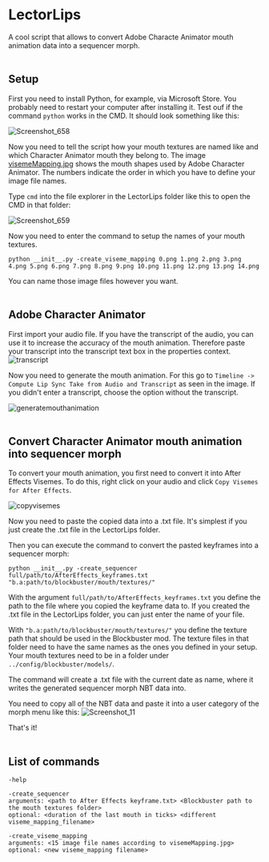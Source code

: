 # LectorLips
A cool script that allows to convert Adobe Characte Animator mouth animation data into a sequencer morph.
<br><br>
## Setup
First you need to install Python, for example, via Microsoft Store. You probably need to restart your computer after installing it. Test ouf if the command `python` works in the CMD. It should look something like this:

![Screenshot_658](https://user-images.githubusercontent.com/71967555/206724791-961cb012-f198-4d24-b31d-5acb22da707b.png)

Now you need to tell the script how your mouth textures are named like and which Character Animator mouth they belong to. The image [visemeMapping.jpg](./visemeMapping.jpg) shows the mouth shapes used by Adobe Character Animator. The numbers indicate the order in which you have to define your image file names.

Type `cmd` into the file explorer in the LectorLips folder like this to open the CMD in that folder:

![Screenshot_659](https://user-images.githubusercontent.com/71967555/206726526-122a93c3-4212-41e6-927b-7faf01becd76.png)

Now you need to enter the command to setup the names of your mouth textures.
```
python __init__.py -create_viseme_mapping 0.png 1.png 2.png 3.png 4.png 5.png 6.png 7.png 8.png 9.png 10.png 11.png 12.png 13.png 14.png
```
You can name those image files however you want.
<br><br>
## Adobe Character Animator
First import your audio file. If you have the transcript of the audio, you can use it to increase the accuracy of the mouth animation. Therefore paste your transcript into the transcript text box in the properties context.![transcript](https://user-images.githubusercontent.com/71967555/207728582-b28859d4-70ac-4269-a2f3-ec6d6a8942f5.png)



Now you need to generate the mouth animation. For this go to `Timeline -> Compute Lip Sync Take from Audio and Transcript` as seen in the image. If you didn't enter a transcript, choose the option without the transcript.

![generatemouthanimation](https://user-images.githubusercontent.com/71967555/207729241-3f082bfd-d09f-4df8-ba54-9e3e4213312e.png)
<br><br>
## Convert Character Animator mouth animation into sequencer morph
To convert your mouth animation, you first need to convert it into After Effects Visemes. To do this, right click on your audio and click `Copy Visemes for After Effects`.


![copyvisemes](https://user-images.githubusercontent.com/71967555/207731794-44059f09-9e81-441c-829c-5f5464af86e8.png)

Now you need to paste the copied data into a .txt file. It's simplest if you just create the .txt file in the LectorLips folder.

Then you can execute the command to convert the pasted keyframes into a sequencer morph:
```
python __init__.py -create_sequencer full/path/to/AfterEffects_keyframes.txt "b.a:path/to/blockbuster/mouth/textures/"
```

With the argument `full/path/to/AfterEffects_keyframes.txt` you define the path to the file where you copied the keyframe data to. If you created the .txt file in the LectorLips folder, you can just enter the name of your file.

With `"b.a:path/to/blockbuster/mouth/textures/"` you define the texture path that should be used in the Blockbuster mod. The texture files in that folder need to have the same names as the ones you defined in your setup. Your mouth textures need to be in a folder under `../config/blockbuster/models/`.

The command will create a .txt file with the current date as name, where it writes the generated sequencer morph NBT data into.

You need to copy all of the NBT data and paste it into a user category of the morph menu like this: 
![Screenshot_11](https://user-images.githubusercontent.com/71967555/214431313-d3f498b2-343f-4180-8fb8-e71dad6940af.png)

That's it!
<br><br>
## List of commands

`-help`

```
-create_sequencer
arguments: <path to After Effects keyframe.txt> <Blockbuster path to the mouth textures folder>
optional: <duration of the last mouth in ticks> <different viseme_mapping_filename>
```

```
-create_viseme_mapping
arguments: <15 image file names according to visemeMapping.jpg>
optional: <new viseme_mapping filename>
```
